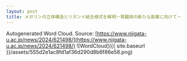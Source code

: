 ```yaml
---
layout: post
title: メガリンの立体構造とリガンド結合様式を解明－腎臓病の新たな創薬に向けて－
---
```

Autogenerated Word Cloud.
Source\: [https://www.niigata-u.ac.jp/news/2024/621498/](https://www.niigata-u.ac.jp/news/2024/621498/)
![WordCloud]({{ site.baseurl }}/assets/555d2e1ac8fd1af36d290d8b6f86e58.png)